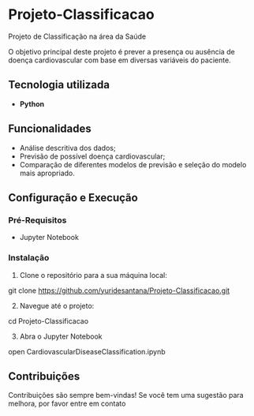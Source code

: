 # Projeto-Classificacao
 Projeto de Classificação na área da Saúde
 
O objetivo principal deste projeto é prever a presença ou ausência de doença cardiovascular com base em diversas variáveis do paciente.

## Tecnologia utilizada
- **Python**

## Funcionalidades
 - Análise descritiva dos dados;
 - Previsão de possível doença cardiovascular;
 - Comparação de diferentes modelos de previsão e seleção do modelo mais apropriado.

## Configuração e Execução

### Pré-Requisitos

- Jupyter Notebook

### Instalação

1. Clone o repositório para a sua máquina local:

git clone https://github.com/yuridesantana/Projeto-Classificacao.git

2. Navegue até o projeto:

cd Projeto-Classificacao

3. Abra o Jupyter Notebook

open CardiovascularDiseaseClassification.ipynb

## Contribuições

Contribuições são sempre bem-vindas! Se você tem uma sugestão para melhora, por favor entre em contato
